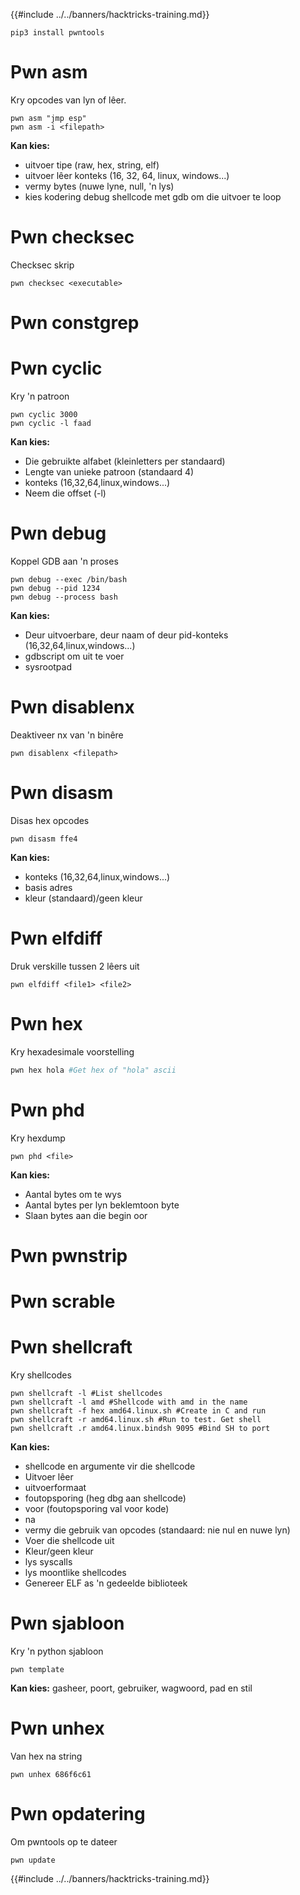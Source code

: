 {{#include ../../banners/hacktricks-training.md}}
```
pip3 install pwntools
```
# Pwn asm

Kry opcodes van lyn of lêer.
```
pwn asm "jmp esp"
pwn asm -i <filepath>
```
**Kan kies:**

- uitvoer tipe (raw, hex, string, elf)
- uitvoer lêer konteks (16, 32, 64, linux, windows...)
- vermy bytes (nuwe lyne, null, 'n lys)
- kies kodering debug shellcode met gdb om die uitvoer te loop

# **Pwn checksec**

Checksec skrip
```
pwn checksec <executable>
```
# Pwn constgrep

# Pwn cyclic

Kry 'n patroon
```
pwn cyclic 3000
pwn cyclic -l faad
```
**Kan kies:**

- Die gebruikte alfabet (kleinletters per standaard)
- Lengte van unieke patroon (standaard 4)
- konteks (16,32,64,linux,windows...)
- Neem die offset (-l)

# Pwn debug

Koppel GDB aan 'n proses
```
pwn debug --exec /bin/bash
pwn debug --pid 1234
pwn debug --process bash
```
**Kan kies:**

- Deur uitvoerbare, deur naam of deur pid-konteks (16,32,64,linux,windows...)
- gdbscript om uit te voer
- sysrootpad

# Pwn disablenx

Deaktiveer nx van 'n binêre
```
pwn disablenx <filepath>
```
# Pwn disasm

Disas hex opcodes
```
pwn disasm ffe4
```
**Kan kies:**

- konteks (16,32,64,linux,windows...)
- basis adres
- kleur (standaard)/geen kleur

# Pwn elfdiff

Druk verskille tussen 2 lêers uit
```
pwn elfdiff <file1> <file2>
```
# Pwn hex

Kry hexadesimale voorstelling
```bash
pwn hex hola #Get hex of "hola" ascii
```
# Pwn phd

Kry hexdump
```
pwn phd <file>
```
**Kan kies:**

- Aantal bytes om te wys
- Aantal bytes per lyn beklemtoon byte
- Slaan bytes aan die begin oor

# Pwn pwnstrip

# Pwn scrable

# Pwn shellcraft

Kry shellcodes
```
pwn shellcraft -l #List shellcodes
pwn shellcraft -l amd #Shellcode with amd in the name
pwn shellcraft -f hex amd64.linux.sh #Create in C and run
pwn shellcraft -r amd64.linux.sh #Run to test. Get shell
pwn shellcraft .r amd64.linux.bindsh 9095 #Bind SH to port
```
**Kan kies:**

- shellcode en argumente vir die shellcode
- Uitvoer lêer
- uitvoerformaat
- foutopsporing (heg dbg aan shellcode)
- voor (foutopsporing val voor kode)
- na
- vermy die gebruik van opcodes (standaard: nie nul en nuwe lyn)
- Voer die shellcode uit
- Kleur/geen kleur
- lys syscalls
- lys moontlike shellcodes
- Genereer ELF as 'n gedeelde biblioteek

# Pwn sjabloon

Kry 'n python sjabloon
```
pwn template
```
**Kan kies:** gasheer, poort, gebruiker, wagwoord, pad en stil

# Pwn unhex

Van hex na string
```
pwn unhex 686f6c61
```
# Pwn opdatering

Om pwntools op te dateer
```
pwn update
```
{{#include ../../banners/hacktricks-training.md}}
